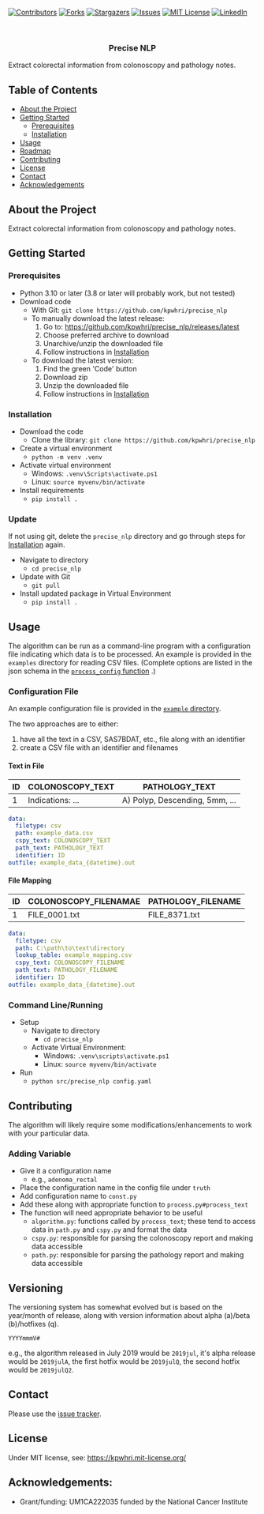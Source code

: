 [![Contributors][contributors-shield]][contributors-url]
[![Forks][forks-shield]][forks-url]
[![Stargazers][stars-shield]][stars-url]
[![Issues][issues-shield]][issues-url]
[![MIT License][license-shield]][license-url]
[![LinkedIn][linkedin-shield]][linkedin-url]



<!-- PROJECT LOGO -->
<br />
<div>
  <p>
    <a href="https://github.com/kpwhri/precise_nlp">
      <!-- img src="images/logo.png" alt="Logo"-->
    </a>
  </p>

<h3 align="center">Precise NLP</h3>

  <p>
    Extract colorectal information from colonoscopy and pathology notes.
  </p>
</div>


<!-- TABLE OF CONTENTS -->

## Table of Contents

* [About the Project](#about-the-project)
* [Getting Started](#getting-started)
    * [Prerequisites](#prerequisites)
    * [Installation](#installation)
* [Usage](#usage)
* [Roadmap](#roadmap)
* [Contributing](#contributing)
* [License](#license)
* [Contact](#contact)
* [Acknowledgements](#acknowledgements)

## About the Project

Extract colorectal information from colonoscopy and pathology notes.

## Getting Started

### Prerequisites

* Python 3.10 or later (3.8 or later will probably work, but not tested)
* Download code
    * With Git: `git clone https://github.com/kpwhri/precise_nlp`
    * To manually download the latest release:
        1. Go to: https://github.com/kpwhri/precise_nlp/releases/latest
        2. Choose preferred archive to download
        3. Unarchive/unzip the downloaded file
        4. Follow instructions in [Installation](#installation)
    * To download the latest version:
        1. Find the green 'Code' button
        2. Download zip
        3. Unzip the downloaded file
        4. Follow instructions in [Installation](#installation)

### Installation

* Download the code
    * Clone the library: `git clone https://github.com/kpwhri/precise_nlp`
* Create a virtual environment
    * `python -m venv .venv`
* Activate virtual environment
    * Windows: `.venv\Scripts\activate.ps1`
    * Linux: `source myvenv/bin/activate`
* Install requirements
    * `pip install .`

### Update

If not using git, delete the `precise_nlp` directory and go through steps for [Installation](#installation) again.

* Navigate to directory
    * `cd precise_nlp`
* Update with Git
    * `git pull`
* Install updated package in Virtual Environment
    * `pip install .`

## Usage

The algorithm can be run as a command-line program with a configuration file indicating which data is to be processed.
An example is provided in the `examples` directory for reading CSV files. (Complete options are listed in the json
schema in
the [`process_config` function](https://github.com/kpwhri/precise_nlp/blob/5da5389a73c650e1643c025974e1f2d28fc95013/src/precise_nlp/process.py#L444)
.)

### Configuration File

An example configuration file is provided in
the [`example` directory](https://github.com/kpwhri/precise_nlp/tree/master/example).

The two approaches are to either:

1. have all the text in a CSV, SAS7BDAT, etc., file along with an identifier
2. create a CSV file with an identifier and filenames

#### Text in File

| ID  | COLONOSCOPY_TEXT | PATHOLOGY_TEXT                 |
|-----|------------------|--------------------------------|
| 1 | Indications: ... | A) Polyp, Descending, 5mm, ... |

```yaml
data:
  filetype: csv
  path: example_data.csv
  cspy_text: COLONOSCOPY_TEXT
  path_text: PATHOLOGY_TEXT
  identifier: ID
outfile: example_data_{datetime}.out
```

#### File Mapping

| ID  | COLONOSCOPY_FILENAMAE | PATHOLOGY_FILENAME |
|-----|-----------------------|-------------------|
| 1   | FILE_0001.txt         | FILE_8371.txt     |

```yaml
data:
  filetype: csv
  path: C:\path\to\text\directory
  lookup_table: example_mapping.csv
  cspy_text: COLONOSCOPY_FILENAME
  path_text: PATHOLOGY_FILENAME
  identifier: ID
outfile: example_data_{datetime}.out
```

### Command Line/Running

* Setup
    * Navigate to directory
        * `cd precise_nlp`
    * Activate Virtual Environment:
        * Windows: `.venv\scripts\activate.ps1`
        * Linux: `source myvenv/bin/activate`
* Run
    * `python src/precise_nlp config.yaml`

## Contributing

The algorithm will likely require some modifications/enhancements to work with your particular data.

### Adding Variable

* Give it a configuration name
    * e.g., `adenoma_rectal`
* Place the configuration name in the config file under `truth`
* Add configuration name to `const.py`
* Add these along with appropriate function to `process.py#process_text`
* The function will need appropriate behavior to be useful
    * `algorithm.py`: functions called by `process_text`; these tend to access data in `path.py` and `cspy.py` and
      format the data
    * `cspy.py`: responsible for parsing the colonoscopy report and making data accessible
    * `path.py`: responsible for parsing the pathology report and making data accessible

## Versioning

The versioning system has somewhat evolved but is based on the year/month of release, along with version information
about alpha (a)/beta (b)/hotfixes (q).

`YYYYmmmV#`

e.g., the algorithm released in July 2019 would be `2019jul`, it's alpha release would be `2019julA`, the first hotfix
would be `2019julQ`, the second hotfix would be `2019julQ2`.

## Contact

Please use the [issue tracker](https://github.com/kpwhri/precise_nlp/issues).

## License

Under MIT license, see: https://kpwhri.mit-license.org/

## Acknowledgements:

* Grant/funding: UM1CA222035 funded by the National Cancer Institute


[contributors-shield]: https://img.shields.io/github/contributors/kpwhri/precise_nlp.svg?style=flat-square

[contributors-url]: https://github.com/kpwhri/precise_nlp/graphs/contributors

[forks-shield]: https://img.shields.io/github/forks/kpwhri/precise_nlp.svg?style=flat-square

[forks-url]: https://github.com/kpwhri/precise_nlp/network/members

[stars-shield]: https://img.shields.io/github/stars/kpwhri/precise_nlp.svg?style=flat-square

[stars-url]: https://github.com/kpwhri/precise_nlp/stargazers

[issues-shield]: https://img.shields.io/github/issues/kpwhri/precise_nlp.svg?style=flat-square

[issues-url]: https://github.com/kpwhri/precise_nlp/issues

[license-shield]: https://img.shields.io/github/license/kpwhri/precise_nlp.svg?style=flat-square

[license-url]: https://kpwhri.mit-license.org/

[linkedin-shield]: https://img.shields.io/badge/-LinkedIn-black.svg?style=flat-square&logo=linkedin&colorB=555

[linkedin-url]: https://www.linkedin.com/company/kaiserpermanentewashingtonresearch

